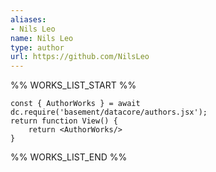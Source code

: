 ```yaml
---
aliases:
- Nils Leo
name: Nils Leo
type: author
url: https://github.com/NilsLeo
---
```



%% WORKS_LIST_START %%

```datacorejsx
const { AuthorWorks } = await dc.require('basement/datacore/authors.jsx');
return function View() {
    return <AuthorWorks/>
}
```
%% WORKS_LIST_END %%